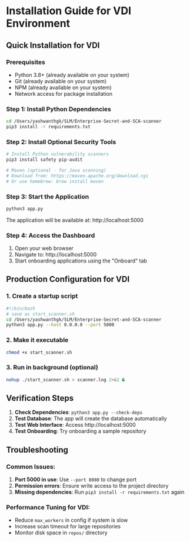 # Installation Guide for VDI Environment

## Quick Installation for VDI

### Prerequisites
- Python 3.8+ (already available on your system)
- Git (already available on your system)
- NPM (already available on your system)
- Network access for package installation

### Step 1: Install Python Dependencies
```bash
cd /Users/yashwanthgk/SLM/Enterprise-Secret-and-SCA-scanner
pip3 install -r requirements.txt
```

### Step 2: Install Optional Security Tools
```bash
# Install Python vulnerability scanners
pip3 install safety pip-audit

# Maven (optional - for Java scanning)
# Download from: https://maven.apache.org/download.cgi
# Or use homebrew: brew install maven
```

### Step 3: Start the Application
```bash
python3 app.py
```

The application will be available at: http://localhost:5000

### Step 4: Access the Dashboard
1. Open your web browser
2. Navigate to: http://localhost:5000
3. Start onboarding applications using the "Onboard" tab

## Production Configuration for VDI

### 1. Create a startup script
```bash
#!/bin/bash
# save as start_scanner.sh
cd /Users/yashwanthgk/SLM/Enterprise-Secret-and-SCA-scanner
python3 app.py --host 0.0.0.0 --port 5000
```

### 2. Make it executable
```bash
chmod +x start_scanner.sh
```

### 3. Run in background (optional)
```bash
nohup ./start_scanner.sh > scanner.log 2>&1 &
```

## Verification Steps

1. **Check Dependencies**: `python3 app.py --check-deps`
2. **Test Database**: The app will create the database automatically
3. **Test Web Interface**: Access http://localhost:5000
4. **Test Onboarding**: Try onboarding a sample repository

## Troubleshooting

### Common Issues:
1. **Port 5000 in use**: Use `--port 8080` to change port
2. **Permission errors**: Ensure write access to the project directory
3. **Missing dependencies**: Run `pip3 install -r requirements.txt` again

### Performance Tuning for VDI:
- Reduce `max_workers` in config if system is slow
- Increase scan timeout for large repositories
- Monitor disk space in `repos/` directory
